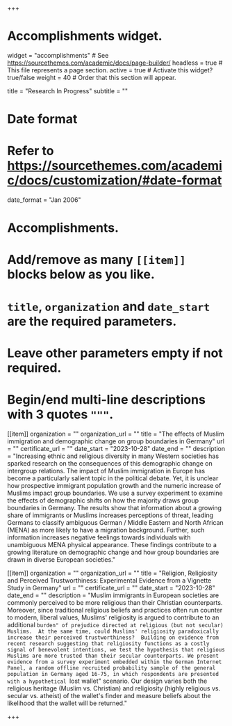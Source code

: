 +++
# Accomplishments widget.
widget = "accomplishments"  # See https://sourcethemes.com/academic/docs/page-builder/
headless = true  # This file represents a page section.
active = true  # Activate this widget? true/false
weight = 40  # Order that this section will appear.

title = "Research In Progress"
subtitle = ""

# Date format
#   Refer to https://sourcethemes.com/academic/docs/customization/#date-format
date_format = "Jan 2006"

# Accomplishments.
#   Add/remove as many `[[item]]` blocks below as you like.
#   `title`, `organization` and `date_start` are the required parameters.
#   Leave other parameters empty if not required.
#   Begin/end multi-line descriptions with 3 quotes `"""`.

[[item]]
  organization = ""
  organization_url = ""
  title = "The effects of Muslim immigration and demographic change on group boundaries in Germany"
  url = ""
  certificate_url = ""
  date_start = "2023-10-28"
  date_end = ""
  description = "Increasing ethnic and religious diversity in many Western societies has sparked research on the consequences of this demographic change on intergroup relations. The impact of Muslim immigration in Europe has become a particularly salient topic in the political debate. Yet, it is unclear how prospective immigrant population growth and the numeric increase of Muslims impact group boundaries. We use a survey experiment to examine the effects of demographic shifts on how the majority draws group boundaries in Germany. The results show that information about a growing share of immigrants or Muslims increases perceptions of threat, leading Germans to classify ambiguous German / Middle Eastern and North African (MENA) as more likely to have a migration background. Further, such information increases negative feelings towards individuals with unambiguous MENA physical appearance. These findings contribute to a growing literature on demographic change and how group boundaries are drawn in diverse European societies."

  [[item]]
  organization = ""
  organization_url = ""
  title = "Religion, Religiosity and Perceived Trustworthiness: Experimental Evidence from a Vignette Study in Germany"
  url = ""
  certificate_url = ""
  date_start = "2023-10-28"
  date_end = ""
  description = "Muslim immigrants in European societies are commonly perceived to be more religious than their Christian counterparts.  Moreover, since traditional religious beliefs and practices often run counter to modern, liberal values, Muslims' religiosity is argued to contribute to an additional ``burden" of prejudice directed at religious (but not secular) Muslims.  At the same time, could Muslims' religiosity paradoxically increase their perceived trustworthiness?  Building on evidence from recent research suggesting that religiosity functions as a costly signal of benevolent intentions, we test the hypothesis that religious Muslims are more trusted than their secular counterparts. We present evidence from a survey experiment embedded within the German Internet Panel, a random offline recruited probability sample of the general population in Germany aged 16-75, in which respondents are presented with a hypothetical ``lost wallet" scenario. Our design varies both the religious heritage (Muslim vs. Christian) and religiosity (highly religious vs. secular vs. atheist) of the wallet's finder and measure beliefs about the likelihood that the wallet will be returned."

+++
